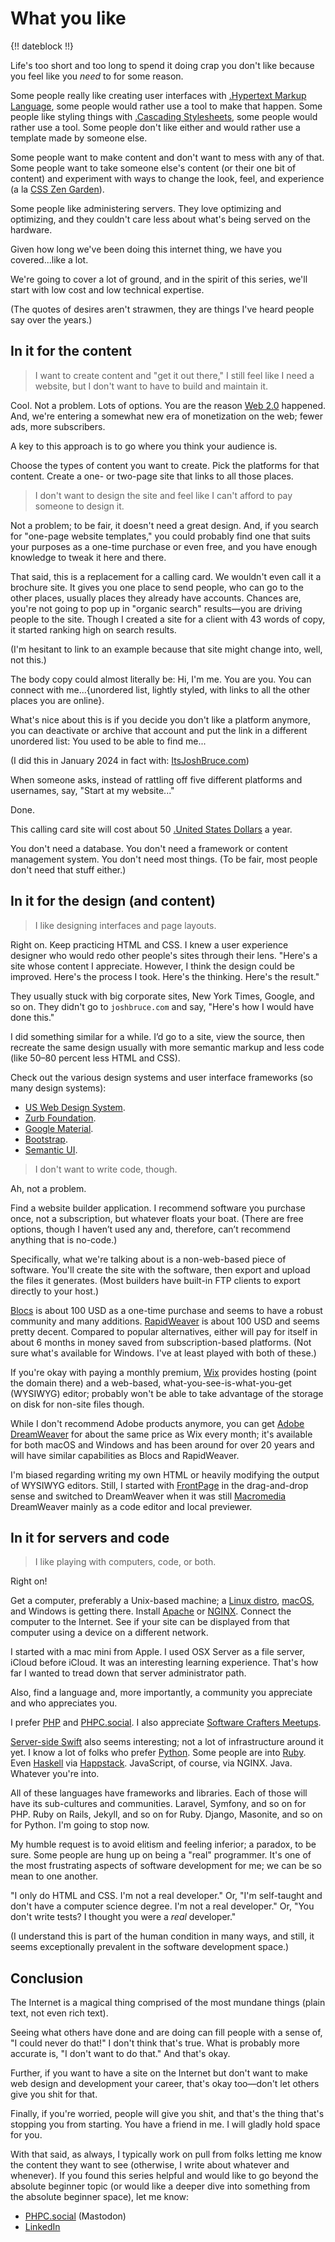 # What you like

{!! dateblock !!}

Life's too short and too long to spend it doing crap you don't like because you feel like you *need* to for some reason.

Some people really like creating user interfaces with [.Hypertext Markup Language](HTML), some people would rather use a tool to make that happen. Some people like styling things with [.Cascading Stylesheets](CSS), some people would rather use a tool. Some people don't like either and would rather use a template made by someone else.

Some people want to make content and don't want to mess with any of that. Some people want to take someone else's content (or their one bit of content) and experiment with ways to change the look, feel, and experience (a la [CSS Zen Garden](http://www.csszengarden.com)).

Some people like administering servers. They love optimizing and optimizing, and they couldn't care less about what's being served on the hardware.

Given how long we've been doing this internet thing, we have you covered...like a lot.

We're going to cover a lot of ground, and in the spirit of this series, we'll start with low cost and low technical expertise.

(The quotes of desires aren't strawmen, they are things I've heard people say over the years.)

## In it for the content

> I want to create content and "get it out there," I still feel like I need a website, but I don't want to have to build and maintain it.

Cool. Not a problem. Lots of options. You are the reason [Web 2.0](https://en.wikipedia.org/wiki/Web_2.0) happened. And, we're entering a somewhat new era of monetization on the web; fewer ads, more subscribers.

A key to this approach is to go where you think your audience is.

Choose the types of content you want to create. Pick the platforms for that content. Create a one- or two-page site that links to all those places.

> I don't want to design the site and feel like I can't afford to pay someone to design it.

Not a problem; to be fair, it doesn't need a great design. And, if you search for "one-page website templates," you could probably find one that suits your purposes as a one-time purchase or even free, and you have enough knowledge to tweak it here and there.

That said, this is a replacement for a calling card. We wouldn't even call it a brochure site. It gives you one place to send people, who can go to the other places, usually places they already have accounts. Chances are, you're not going to pop up in "organic search" results—you are driving people to the site. Though I created a site for a client with 43 words of copy, it started ranking high on search results.

(I'm hesitant to link to an example because that site might change into, well, not this.)

The body copy could almost literally be: Hi, I'm me. You are you. You can connect with me...{unordered list, lightly styled, with links to all the other places you are online}.

What's nice about this is if you decide you don't like a platform anymore, you can deactivate or archive that account and put the link in a different unordered list: You used to be able to find me...

(I did this in January 2024 in fact with: [ItsJoshBruce.com](http://itsjoshbruce.com))

When someone asks, instead of rattling off five different platforms and usernames, say, "Start at my website..."

Done.

This calling card site will cost about 50 [.United States Dollars](USD) a year.

You don't need a database. You don't need a framework or content management system. You don't need most things. (To be fair, most people don't need that stuff either.)

## In it for the design (and content)

> I like designing interfaces and page layouts.

Right on. Keep practicing HTML and CSS. I knew a user experience designer who would redo other people's sites through their lens. "Here's a site whose content I appreciate. However, I think the design could be improved. Here's the process I took. Here's the thinking. Here's the result."

They usually stuck with big corporate sites, New York Times, Google, and so on. They didn't go to `joshbruce.com` and say, "Here's how I would have done this."

I did something similar for a while. I’d go to a site, view the source, then recreate the same design usually with more semantic markup and less code (like 50–80 percent less HTML and CSS).

Check out the various design systems and user interface frameworks (so many design systems):

- [US Web Design System](https://designsystem.digital.gov).
- [Zurb Foundation](https://get.foundation/sites/docs-v5/).
- [Google Material](https://m3.material.io).
- [Bootstrap](https://getbootstrap.com).
- [Semantic UI](https://semantic-ui.com).

> I don't want to write code, though.

Ah, not a problem.

Find a website builder application. I recommend software you purchase once, not a subscription, but whatever floats your boat. (There are free options, though I haven’t used any and, therefore, can’t recommend anything that is no-code.)

Specifically, what we're talking about is a non-web-based piece of software. You'll create the site with the software, then export and upload the files it generates. (Most builders have built-in FTP clients to export directly to your host.)

[Blocs](https://blocsapp.com) is about 100 USD as a one-time purchase and seems to have a robust community and many additions. [RapidWeaver](https://www.realmacsoftware.com/rapidweaver/) is about 100 USD and seems pretty decent. Compared to popular alternatives, either will pay for itself in about 6 months in money saved from subscription-based platforms. (Not sure what's available for Windows. I've at least played with both of these.)

If you're okay with paying a monthly premium, [Wix](https://www.wix.com/upgrade/website) provides hosting (point the domain there) and a web-based, what-you-see-is-what-you-get (WYSIWYG) editor; probably won't be able to take advantage of the storage on disk for non-site files though.

While I don't recommend Adobe products anymore, you can get [Adobe DreamWeaver](https://www.adobe.com/products/dreamweaver.html) for about the same price as Wix every month; it's available for both macOS and Windows and has been around for over 20 years and will have similar capabilities as Blocs and RapidWeaver.

I'm biased regarding writing my own HTML or heavily modifying the output of WYSIWYG editors. Still, I started with [FrontPage](https://en.wikipedia.org/wiki/Microsoft_FrontPage) in the drag-and-drop sense and switched to DreamWeaver when it was still [Macromedia](https://en.wikipedia.org/wiki/Macromedia) DreamWeaver mainly as a code editor and local previewer.

## In it for servers and code

> I like playing with computers, code, or both.

Right on!

Get a computer, preferably a Unix-based machine; a [Linux distro](https://www.linux.org/pages/download/), [macOS](https://support.apple.com/macos), and Windows is getting there. Install [Apache](https://www.apache.org) or [NGINX](https://nginx.org/en/). Connect the computer to the Internet. See if your site can be displayed from that computer using a device on a different network.

I started with a mac mini from Apple. I used OSX Server as a file server, iCloud before iCloud. It was an interesting learning experience. That's how far I wanted to tread down that server administrator path.

Also, find a language and, more importantly, a community you appreciate and who appreciates you.

I prefer [PHP](https://www.php.net) and [PHPC.social](https://phpc.social/getting-started). I also appreciate [Software Crafters Meetups](https://www.meetup.com/seattle-software-craftsmanship/).

[Server-side Swift](https://www.swift.org/server/) also seems interesting; not a lot of infrastructure around it yet. I know a lot of folks who prefer [Python](https://www.python.org). Some people are into [Ruby](https://www.ruby-lang.org/en/). Even [Haskell](https://www.haskell.org) via [Happstack](https://www.happstack.com/page/view-page-slug/1/happstack). JavaScript, of course, via NGINX. Java. Whatever you're into.

All of these languages have frameworks and libraries. Each of those will have its sub-cultures and communities. Laravel, Symfony, and so on for PHP. Ruby on Rails, Jekyll, and so on for Ruby. Django, Masonite, and so on for Python. I'm going to stop now.

My humble request is to avoid elitism and feeling inferior; a paradox, to be sure. Some people are hung up on being a "real" programmer. It's one of the most frustrating aspects of software development for me; we can be so mean to one another.

"I only do HTML and CSS. I'm not a real developer." Or, "I'm self-taught and don't have a computer science degree. I'm not a real developer." Or, "You don't write tests? I thought you were a *real* developer."

(I understand this is part of the human condition in many ways, and still, it seems exceptionally prevalent in the software development space.)

## Conclusion

The Internet is a magical thing comprised of the most mundane things (plain text, not even rich text).

Seeing what others have done and are doing can fill people with a sense of, "I could never do that!" I don't think that's true. What is probably more accurate is, "I don't want to do that." And that's okay.

Further, if you want to have a site on the Internet but don't want to make web design and development your career, that's okay too—don't let others give you shit for that.

Finally, if you're worried, people will give you shit, and that's the thing that's stopping you from starting. You have a friend in me. I will gladly hold space for you.

With that said, as always, I typically work on pull from folks letting me know the content they want to see (otherwise, I write about whatever and whenever). If you found this series helpful and would like to go beyond the absolute beginner topic (or would like a deeper dive into something from the absolute beginner space), let me know:

- [PHPC.social](https://phpc.social/@itsjoshbruce) (Mastodon)
- [LinkedIn](https://www.linkedin.com/in/josh-c-bruce/)
